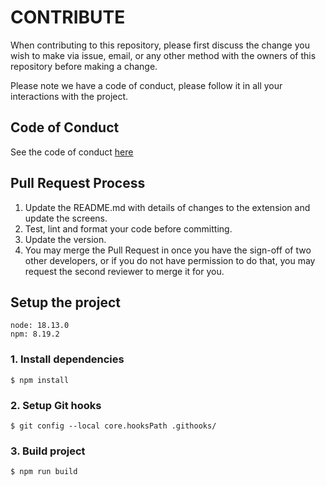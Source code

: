 # CONTRIBUTE

When contributing to this repository, please first discuss the change you wish to make via issue,
email, or any other method with the owners of this repository before making a change.

Please note we have a code of conduct, please follow it in all your interactions with the project.

## Code of Conduct

See the code of conduct [here](./CODE_OF_CONDUCT.md)

## Pull Request Process

1. Update the README.md with details of changes to the extension and update the screens.
2. Test, lint and format your code before committing.
3. Update the version.
4. You may merge the Pull Request in once you have the sign-off of two other developers, or if you
   do not have permission to do that, you may request the second reviewer to merge it for you.

## Setup the project

```
node: 18.13.0
npm: 8.19.2
```

### 1. Install dependencies

```
$ npm install
```

### 2. Setup Git hooks

```
$ git config --local core.hooksPath .githooks/
```

### 3. Build project

```
$ npm run build
```
